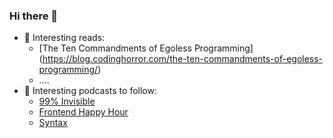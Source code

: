 ### Hi there 👋
- 📖 Interesting reads: 
  - [The Ten Commandments of Egoless Programming] (https://blog.codinghorror.com/the-ten-commandments-of-egoless-programming/)
  - ....
- 🎵 Interesting podcasts to follow: 
  - [99% Invisible](https://99percentinvisible.org/)
  - [Frontend Happy Hour](https://frontendhappyhour.com/)
  - [Syntax](https://syntax.fm/)
<!--
**mike-contreras/mike-contreras** is a ✨ _special_ ✨ repository because its `README.md` (this file) appears on your GitHub profile.

Here are some ideas to get you started:

- 🔭 I’m currently working on ...
- 🌱 I’m currently learning ...
- 👯 I’m looking to collaborate on ...
- 🤔 I’m looking for help with ...
- 💬 Ask me about ...
- 📫 How to reach me: ...
- 😄 Pronouns: ...
- ⚡ Fun fact: ...
-->

